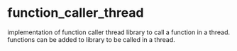 # function_caller_thread
implementation of function caller thread
library to call a function in a thread.
functions can be added to library to be called in a thread.
